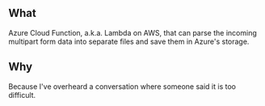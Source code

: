 ## What
Azure Cloud Function, a.k.a. Lambda on AWS, that can parse the incoming multipart form data into separate files and save them in Azure's storage.

## Why
Because I've overheard a conversation where someone said it is too difficult.